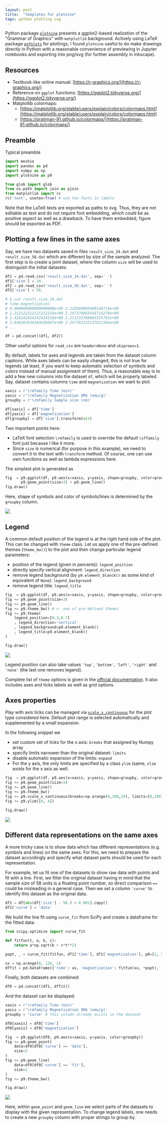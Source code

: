 ```yaml
---
layout: post
title:  "Templates for plotnine"
tags: python plotting svg
---
```


Python package [`plotnine`](https://plotnine.readthedocs.io/) presents a ggplot2-based realization of the "Grammar of Graphics" with `matplotlib` background. Actively using LaTeX package [`pgfplots`](https://pgfplots.net/) for plottings, I found `plotnine` useful to do make drawings directly in Python with a reasonable convenience of previewing in Jupyter notebooks and exporting into png/svg (for further assembly in Inkscape).

## Resources

- Textbook-like online manual: [https://r-graphics.org/](https://r-graphics.org/)
- Reference on `ggplot` functions: [https://ggplot2.tidyverse.org/](https://ggplot2.tidyverse.org/)
- Matplotlib colormaps: 
	- [https://matplotlib.org/stable/users/explain/colors/colormaps.html](https://matplotlib.org/stable/users/explain/colors/colormaps.html)
	- [https://pratiman-91.github.io/colormaps/](https://pratiman-91.github.io/colormaps/)

## Preamble
Typical preamble
```python
import meshio
import pandas as pd
import numpy as np
import plotnine as p9

from glob import glob
from os.path import join as pjoin
from matplotlib import rc
rc('text', usetex=True) # use tex fonts in labels
```

Note that the LaTeX texts are exported as paths to svg. Thus, they are not editable as text and do not require font embedding, which could be as positive aspect as well as a drawback. To have them embedded, figure should be exported as PDF.

## Plotting a few lines in the same axes
Say, we have two datasets saved in files `result_size_24.dat` and `result_size_58.dat` which are different by size of the sample analyzed. The first step is to create a joint dataset, where the column `size` will be used to distinguish the initial datasets:
```python
df1 = pd.read_csv('result_size_24.dat', sep=' ')
df1['size'] = 24.
df2 = pd.read_csv('result_size_58.dat', sep=' ')
df2['size'] = 58.

# $ cat result_size_24.dat 
# time magnetization
# 0.000000000000000000e+00 2.210569005689148714e+00
# 1.212121212121212155e+00 2.247376865418724279e+00
# 2.424242424242424310e+00 2.211233780883315791e+00
# 3.636363636363636687e+00 2.257762135137621584e+00
# ...

df = pd.concat((df1, df2))
```
Other useful options for `read_csv` are `header=None` and `skiprows=1`.

By default, labels for axes and legends are taken from the dataset column captions. While axes labels can be easily changed, this is not true for legends (at least, if you want to keep automatic selection of symbols and colors instead of manual assignment of them). Thus, a reasonable way is to add a few new columns into the dataset `df`, which will be properly labeled. Say, dataset contains columns `time`  and `magnetization` we want to plot:
```python
xaxis = r'\rmfamily Time (min)'
yaxis = r'\rmfamily Magnetization $M$ (emu/g)'
groupby = r'\rmfamily Sample size (nm)'

df[xaxis] = df['time']
df[yaxis] = df['magnetization']
df[groupby] = df['size'].transform(str)
```
Two important points here:

- LaTeX font selection `\rmfamily` is used to override the default `\sffamily` font just because I like it more.
- Since `size` is numerical (for purpose in this example), we need to convert it to the text with `transform` method. Of course, one can use own functions as well as lambda expressions here.

The simplest plot is generated as
```python
fig  = p9.ggplot(df, p9.aes(x=xaxis, y=yaxis, shape=groupby, color=groupby)) +\
       p9.geom_point(size=3) + p9.geom_line()
fig.draw()
```
Here, shape of symbols and color of symbols/lines is determined by the `groupby` column.

![](/assets/blg/figs-p9/plt1.png)

## Legend
A common default position of the legend is at the right hand side of the plot. This can be changed with `theme` class. Let us apply one of the pre-defined themes (`theme_bw()`) to the plot and then change particular legend parameters:

- position of the legend (given in percents): `legend_position`
- directly specify vertical alignment: `legend_direction`
- remove legend background (by `p9.element_blanck()` as some kind of equivalent of `None`): `legend_background`
- remove legend title: `legend_title`

```python
fig  = p9.ggplot(df, p9.aes(x=xaxis, y=yaxis, shape=groupby, color=groupby))
fig += p9.geom_point(size=3)
fig += p9.geom_line() 
fig += p9.theme_bw() # <- one of pre-defined themes
fig += p9.theme(
    legend_position=[0.3,0.7]
    , legend_direction='vertical'
    , legend_background=p9.element_blank()
    , legend_title=p9.element_blank()
)

fig.draw()
```


![](/assets/blg/figs-p9/plt2.png)

Legend position can also take values `'top'`, `'bottom'`, `'left'`, `'right'` and `'none'` (the last one removes legend). 

Complete list of `theme` options is given in the [official documentation](https://plotnine.readthedocs.io/en/stable/generated/plotnine.themes.theme.html). It also includes axes and ticks labels as well as grid options.

## Axes properties
Play with axis ticks can be managed via [`scale_x_continuous`](https://plotnine.readthedocs.io/en/stable/generated/plotnine.scales.scale_x_continuous.html) for the plot type considered here. Default plot range is selected automatically and supplemented by a small expansion. 

In the following snippet we

- set custom set of ticks for the x axis: `breaks` that assigned by Numpy array
- specify limits narrower than the original dataset: `limits`
- disable automatic expansion of the limits: `expand`
- For the y axis, the only limits are specified by a class `ylim` (same, `xlim` exists for the x axis as well.

```python
fig  = p9.ggplot(df, p9.aes(x=xaxis, y=yaxis, shape=groupby, color=groupby))
fig += p9.geom_point(size=3)
fig += p9.geom_line() 
fig += p9.theme_bw() 
fig += p9.scale_x_continuous(breaks=np.arange(0,100,20), limits=[0,100], expand=[0,0])
fig += p9.ylim([0, 4])

fig.draw()
```

![](/assets/blg/figs-p9/plt3.png)


## Different data representations on the same axes
A more tricky case is to show data which has different representations (e.g. symbols and lines) on the same axes. For this, we need to prepare the dataset accordingly and specify what dataset parts should be used for each representation.

For example, let us fit one of the datasets to show raw data with points and fit with a line. First, we filter the original dataset having in mind that the sample size of 58 units is a floating point number, so direct comparison `==` could be misleading in a general case. Then we set a column `'curve'` to identify this dataset as the original data.
```python
df1 = df[abs(df['size'] - 58.) < 0.001].copy()
df1['curve'] = 'data'
```

We build the line fit using `curve_fit` from SciPy and create a dataframe for the fitted data:
```python
from scipy.optimize import curve_fit

def fitfun(t, a, b, c):
    return a*np.sqrt(b + c*t**2)

popt, _ = curve_fit(fitfun, df1['time'], df1['magnetization'], p0=[1, 5, 0.001])

xx = np.arange(0, 120, 1)
dffit = pd.DataFrame({'time': xx, 'magnetization': fitfun(xx, *popt), 'curve': 'fit'})
```

Finally, both datasets are combined:
```python
df0 = pd.concat((df1, dffit))
```

And the dataset can be displayed:
```python
xaxis = r'\rmfamily Time (min)'
yaxis = r'\rmfamily Magnetization $M$ (emu/g)'
groupby = 'curve' # this column already exists in the dataset

df0[xaxis] = df0['time']
df0[yaxis] = df0['magnetization']

fig  = p9.ggplot(df0, p9.aes(x=xaxis, y=yaxis, color=groupby))
fig += p9.geom_point(
    data=df0[df0['curve'] == 'data'], 
    size=3
)
fig += p9.geom_line(
    data=df0[df0['curve'] == 'fit'],
    size=1
) 
fig += p9.theme_bw() 

fig.draw()
```

![](/assets/blg/figs-p9/plt4.png)

Here, within `geom_point` and `geom_line` we select parts of the datasets to display with the given representation. To change legend labels, one needs to create a new `groupby` column with proper strings to group by.






















